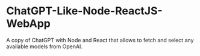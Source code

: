 # ChatGPT-Like-Node-ReactJS-WebApp
A copy of ChatGPT with Node and React that allows to fetch and select any available models from OpenAI.
